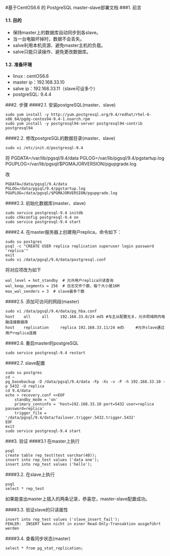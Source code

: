 #基于CentOS6.6 的 PostgreSQL master-slave部署文档 
###1. 前言
#### 1.1. 目的

 - 保持master上的数据库自动同步到各slave。
 - 当一台电脑坏掉时，数据不会丢失。
 - salve利用本机资源、避免master主机的负载。
 - salve只能只读操作、避免更改数据库。

#### 1.2. 准备环境

 - linux : centOS6.6
 - master ip：192.168.33.10
 - salve ip：192.168.33.11（slave可设多个）
 - postgreSQL: 9.4.4

###2. 步骤
####2.1. 安装postgreSQL(master、slave)

    sudo yum install -y http://yum.postgresql.org/9.4/redhat/rhel-6-x86_64/pgdg-centos94-9.4-1.noarch.rpm
    sudo yum install -y postgresql94-server postgresql94-contrib postgresql94

####2.2. 修改postgreSQL的数据目录(master、slave)

    sudo vi /etc/init.d/postgresql-9.4
将
    PGDATA=/var/lib/pgsql/9.4/data
    PGLOG=/var/lib/pgsql/9.4/pgstartup.log
    PGUPLOG=/var/lib/pgsql/$PGMAJORVERSION/pgupgrade.log

改

    PGDATA=/data/pgsql/9.4/data
    PGLOG=/data/pgsql/9.4/pgstartup.log
    PGUPLOG=/data/pgsql/$PGMAJORVERSION/pgupgrade.log

####2.3. 初始化数据库(master、slave)

    sudo service postgresql-9.4 initdb
    sudo chkconfig postgresql-9.4 on
    sudo service postgresql-9.4 start

####2.4. 在master服务器上创建用户replica，命令如下：

    sudo su postgres
    psql -c "CREATE USER replica replication superuser login password 'replica'"
    exit
    sudo vi /data/pgsql/9.4/data/postgresql.conf

 将对应项改为如下

    wal_level = hot_standby  # 允许用户replica只读查询
    wal_keep_segments = 256  # 日志文件个数，每个大小是16M
    max_wal_senders = 3  # slave最多个数
    
####2.5. 添加可访问的网段(master)

    sudo vi /data/pgsql/9.4/data/pg_hba.conf
    host    all     all     192.168.33.0/24 md5 #与主从配置无关，允许局域网内电脑连接数据库
    host    replication     replica 192.168.33.11/24 md5     #允许slave通过用户replica连接

####2.6. 重启master的postgreSQL

    sudo service postgresql-9.4 restart	

####2.7. slave配置

    sudo su postgres
    cd ~
    pg_basebackup -D /data/pgsql/9.4/data -Fp -Xs -v -P -h 192.168.33.10 -p 5432 -U replica
    cd 9.4/data
    echo > recovery.conf <<EOF
        standby_mode = 'on'
        primary_conninfo = 'host=192.168.33.10 port=5432 user=replica password=replica'
        trigger_file = '/data/pgsql/9.4/data/failover.trigger.5432.trigger.5432'
    EOF
    exit
    sudo service postgresql-9.4 start
###3. 验证
####3.1 在master上执行

    psql
    create table rep_test(test varchar(40));
    insert into rep_test values ('data one');
    insert into rep_test values ('hello');

####3.2. 在slave上执行

    psql
    select * rep_test
如果能查出master上插入的两条记录，恭喜您，master-slave配置成功。

####3.3. 验证slave的只读属性

    insert into rep_test values ('slave_insert_fail');
    FEHLER:  INSERT kann nicht in einer Read-Only-Transaktion ausgeführt werden

####3.4. 查看同步状态(master)

    select * from pg_stat_replication;

